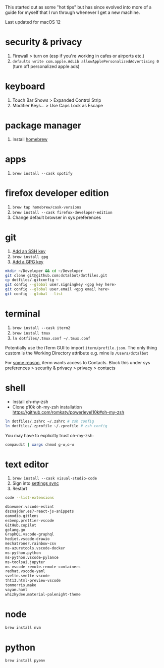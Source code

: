 This started out as some "hot tips" but has since evolved into more of a guide for myself that I run through whenever I get a new machine.

Last updated for macOS 12

# security & privacy

1. Firewall > turn on (esp if you're working in cafes or airports etc.)
1. `defaults write com.apple.AdLib allowApplePersonalizedAdvertising 0` (turn off personalized apple ads)

# keyboard

1. Touch Bar Shows > Expanded Control Strip
1. Modifier Keys... > Use Caps Lock as Escape

# package manager

1. Install [homebrew](https://brew.sh)

# apps

1. `brew install --cask spotify`

# firefox developer edition

1. `brew tap homebrew/cask-versions`
1. `brew install --cask firefox-developer-edition`
1. Change default browser in sys preferences

# git

1. [Add an SSH key](https://docs.github.com/en/free-pro-team@latest/github/authenticating-to-github/generating-a-new-ssh-key-and-adding-it-to-the-ssh-agent)
1. `brew install gpg`
1. [Add a GPG key](https://docs.github.com/en/authentication/managing-commit-signature-verification/generating-a-new-gpg-key)

<!-- for .gitconfig, it's easier to maintain 2 copies since the git config commands re-create files (so linking wouldn't work) -->

```sh
mkdir ~/Developer && cd ~/Developer
git clone git@github.com:dctalbot/dotfiles.git
cp dotfiles/.gitconfig ~
git config --global user.signingkey <gpg key here>
git config --global user.email <gpg email here>
git config --global --list
```

# terminal

1. `brew install --cask iterm2`
1. `brew install tmux`
1. `ln dotfiles/.tmux.conf ~/.tmux.conf`

Potentially use the iTerm GUI to import `iterm/profile.json`. The only thing custom is the Working Directory attribute e.g. mine is `/Users/dctalbot`

For [some reason](https://gitlab.com/gnachman/iterm2/-/issues/7477), iterm wants access to Contacts. Block this under sys preferences > security & privacy > privacy > contacts

# shell

- Install oh-my-zsh
- Clone p10k oh-my-zsh installation https://github.com/romkatv/powerlevel10k#oh-my-zsh

```sh
ln dotfiles/.zshrc ~/.zshrc # zsh config
ln dotfiles/.zprofile ~/.zprofile # zsh config
```

You may have to explicitly trust oh-my-zsh:

```sh
compaudit | xargs chmod g-w,o-w
```

# text editor

1. `brew install --cask visual-studio-code`
1. Sign into [settings sync](https://code.visualstudio.com/docs/editor/settings-sync)
1. Restart

```sh
code --list-extensions

dbaeumer.vscode-eslint
dsznajder.es7-react-js-snippets
eamodio.gitlens
esbenp.prettier-vscode
GitHub.copilot
golang.go
GraphQL.vscode-graphql
hediet.vscode-drawio
mechatroner.rainbow-csv
ms-azuretools.vscode-docker
ms-python.python
ms-python.vscode-pylance
ms-toolsai.jupyter
ms-vscode-remote.remote-containers
redhat.vscode-yaml
svelte.svelte-vscode
tht13.html-preview-vscode
tommorris.mako
vayan.haml
whizkydee.material-palenight-theme
```

# node

```sh
brew install nvm
```

# python

```sh
brew install pyenv
```
